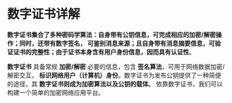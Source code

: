 数字证书详解
================================================================
**数字证书集合了多种密码学算法：自身带有公钥信息，可完成相应的加密/解密操作；同时，还带有数字签名，
可鉴别消息来源；且自身带有消息摘要信息，可验证证书的完整性；由于证书本身含有用户身份信息，因而具有认证性**。

**数字证书** 具备常规 **加密/解密** 必要的信息，包含 **签名算法**，可用于网络数据加密/解密交互，
**标识网络用户（计算机）身份**。数字证书为发布公钥提供了一种简便的途径，其 **数字证书则成为加密算法以及公钥的载体**。
依靠数字证书，我们可以构建一个简单的加密网络应用平台。




